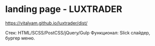 # landing page - LUXTRADER

https://vitalyam.github.io/luxtrader/dist/

Стек: HTML/SCSS/PostCSS/jQuery/Gulp
Функционал: Slick слайдер, бургер меню.

